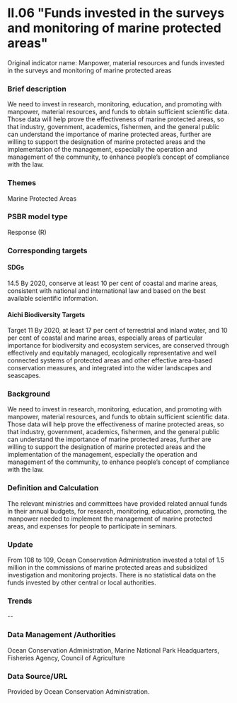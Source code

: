 # II.06 "Funds invested in the surveys and monitoring of marine protected areas"
Original indicator name: Manpower, material resources and funds invested in the surveys and monitoring of marine protected areas

<script type="text/javascript" src="http://cdn.mathjax.org/mathjax/latest/MathJax.js?config=TeX-AMS-MML_HTMLorMML"></script>

### Brief description
We need to invest in research, monitoring, education, and promoting with manpower, material resources, and funds to obtain sufficient scientific data. Those data will help prove the effectiveness of marine protected areas, so that industry, government, academics, fishermen, and the general public can understand the importance of marine protected areas, further are willing to support the designation of marine protected areas and the implementation of the management, especially the operation and management of the community, to enhance people’s concept of compliance with the law.
### Themes
Marine Protected Areas
### PSBR model type
Response (R)
### Corresponding targets
#### SDGs
14.5 By 2020, conserve at least 10 per cent of coastal and marine areas, consistent with national and international law and based on the best available scientific information.
#### Aichi Biodiversity Targets
Target 11 By 2020, at least 17 per cent of terrestrial and inland water, and 10 per cent of coastal and marine areas, especially areas of particular importance for biodiversity and ecosystem services, are conserved through effectively and equitably managed, ecologically representative and well connected systems of protected areas and other effective area-based conservation measures, and integrated into the wider landscapes and seascapes.
### Background
We need to invest in research, monitoring, education, and promoting with manpower, material resources, and funds to obtain sufficient scientific data. Those data will help prove the effectiveness of marine protected areas, so that industry, government, academics, fishermen, and the general public can understand the importance of marine protected areas, further are willing to support the designation of marine protected areas and the implementation of the management, especially the operation and management of the community, to enhance people’s concept of compliance with the law.
### Definition and Calculation
The relevant ministries and committees have provided related annual funds in their annual budgets, for research, monitoring, education, promoting, the manpower needed to implement the management of marine protected areas, and expenses for people to participate in seminars.
### Update
From 108 to 109, Ocean Conservation Administration invested a total of 1.5 million in the commissions of marine protected areas and subsidized investigation and monitoring projects. There is no statistical data on the funds invested by other central or local authorities.
### Trends
--
### Data Management /Authorities
Ocean Conservation Administration, Marine National Park Headquarters, Fisheries Agency, Council of Agriculture
### Data Source/URL
Provided by Ocean Conservation Administration.